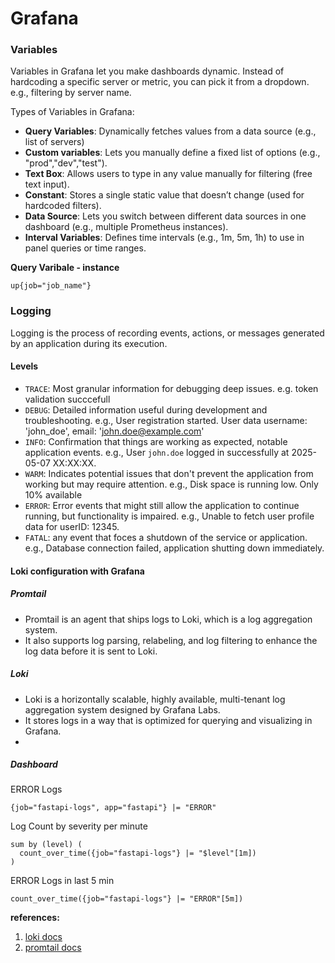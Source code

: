 # Grafana

### Variables


Variables in Grafana let you make dashboards dynamic. Instead of hardcoding a specific server or metric, you can pick it from a dropdown. e.g., filtering by server name.

Types of Variables in Grafana:

- **Query Variables**: Dynamically fetches values from a data source (e.g., list of servers)
- **Custom variables**: Lets you manually define a fixed list of options (e.g., "prod","dev","test").
- **Text Box**: Allows users to type in any value manually for filtering (free text input).
- **Constant**: Stores a single static value that doesn’t change (used for hardcoded filters).
- **Data Source**: Lets you switch between different data sources in one dashboard (e.g., multiple Prometheus instances).
- **Interval Variables**: Defines time intervals (e.g., 1m, 5m, 1h) to use in panel queries or time ranges.


**Query Varibale - instance**

```
up{job="job_name"}
```


### Logging

Logging is the process of recording events, actions, or messages generated by an application during its execution. 


#### Levels


- `TRACE`: Most granular information for debugging deep issues. e.g. token validation succcefull
- `DEBUG`: Detailed information useful during development and troubleshooting. e.g.,  User registration started. User data username: 'john_doe', email: 'john.doe@example.com'
- `INFO`: Confirmation that things are working as expected, notable application events. e.g.,  User `john.doe` logged in successfully at 2025-05-07 XX:XX:XX.
- `WARM`: Indicates potential issues that don't prevent the application from working but may require attention. e.g., Disk space is running low. Only 10% available
- `ERROR`: Error events that might still allow the application to continue running, but functionality is impaired. e.g., Unable to fetch user profile data for userID: 12345.
- `FATAL`: any event that foces a shutdown of the service or application. e.g., Database connection failed, application shutting down immediately.



#### Loki configuration with Grafana

##### Promtail

- Promtail is an agent that ships logs to Loki, which is a log aggregation system.
- It also supports log parsing, relabeling, and log filtering to enhance the log data before it is sent to Loki.

##### Loki

- Loki is a horizontally scalable, highly available, multi-tenant log aggregation system designed by Grafana Labs.
- It stores logs in a way that is optimized for querying and visualizing in Grafana. 
- 


##### Dashboard


ERROR Logs

```
{job="fastapi-logs", app="fastapi"} |= "ERROR"
```

Log Count by severity per minute

```
sum by (level) (
  count_over_time({job="fastapi-logs"} |= "$level"[1m])
)
```

ERROR Logs in last 5 min

```
count_over_time({job="fastapi-logs"} |= "ERROR"[5m])
```

**references:**

1. [loki docs](https://grafana.com/docs/loki/latest/)
2. [promtail docs](https://grafana.com/docs/loki/latest/send-data/promtail/)


